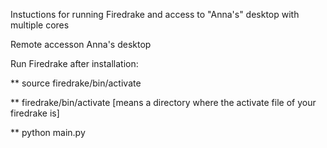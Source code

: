 



Instuctions for running Firedrake and access to "Anna's" desktop with multiple cores

Remote accesson Anna's desktop

Run Firedrake after installation:

** source firedrake/bin/activate

** firedrake/bin/activate [means a directory where the activate file of your firedrake is] 

** python main.py 




